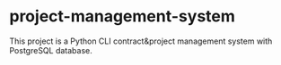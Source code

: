 # project-management-system
This project is a Python CLI contract&amp;project management system with PostgreSQL database.
